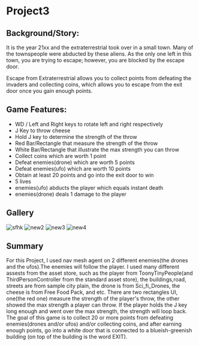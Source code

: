 # Project3

## Background/Story:

It is the year 21xx and the extraterrestrial took over in a small town. Many of the townspeople were abducted by these aliens. As the only one left in this town, you are trying to escape; however, you are blocked by the escape door.

Escape from Extraterrestrial allows you to collect points from defeating the invaders and collecting coins, which allows you to escape from the exit door once you gain enough points.

## Game Features:
* WD / Left and Right keys to rotate left and right respectively
* J Key to throw cheese
* Hold J key to determine the strength of the throw
* Red Bar/Rectangle that measure the strength of the throw
* White Bar/Rectangle that illustrate the max strength you can throw
* Collect coins which are worth 1 point
* Defeat enemies(drone) which are worth 5 points
* Defeat enemies(ufo) which are worth 10 points
* Obtain at least 20 points and go into the exit door to win 
* 5 lives
* enemies(ufo) abducts the player which equals instant death
* enemies(drone) deals 1 damage to the player


## Gallery

![sfhk](https://user-images.githubusercontent.com/44321973/56691620-610b8b80-66ae-11e9-9583-f37a7b36fe28.PNG)
![new2](https://user-images.githubusercontent.com/44321973/56674250-ac5e7380-6687-11e9-99d2-4bad471dba7f.PNG)
![new3](https://user-images.githubusercontent.com/44321973/56674229-a36da200-6687-11e9-8176-cfd43099bb90.PNG)
![new4](https://user-images.githubusercontent.com/44321973/56674183-905ad200-6687-11e9-9cbe-734245c8a349.PNG)


## Summary
For this Project, I used nav mesh agent on 2 different enemies(the drones and the ufos).The enemies will follow the player. I used many different assests from the asset store, such as the player from ToonyTinyPeople(and ThirdPersonController from the standard asset store), the buildings,road, streets are from sample city plain, the drone is from Sci_fi_Drones, the cheese is from Free Food Pack, and etc. There are two rectangles UI, one(the red one) measure the strength of the player's throw, the other showed the max strength a player can throw. If the player holds the J key long enough and went over the max strength, the strength will loop back. The goal of this game is to collect 20 or more points from defeating enemies(drones and/or ufos) and/or collecting coins, and after earning enough points, go into a white door that is connected to a blueish-greenish building (on top of the building is the word EXIT).  

